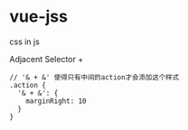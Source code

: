 # vue-jss

css in js

Adjacent Selector +

```tsx
// '& + &' 使得只有中间的action才会添加这个样式
.action {
  '& + &': {
    marginRight: 10
  }
}

```
